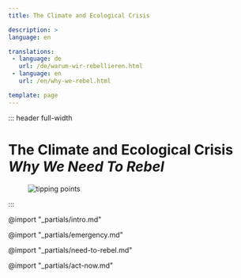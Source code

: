 ```yaml
---
title: The Climate and Ecological Crisis

description: >
language: en

translations:
 - language: de
   url: /de/warum-wir-rebellieren.html
 - language: en
   url: /en/why-we-rebel.html

template: page
---
```


::: header full-width

# The Climate and Ecological Crisis *Why We Need To Rebel*

<figure>

![tipping points](/static/images/tippingpoints-comic.png)

</figure>

:::

@import "_partials/intro.md"

@import "_partials/emergency.md"

@import "_partials/need-to-rebel.md"

@import "_partials/act-now.md"

